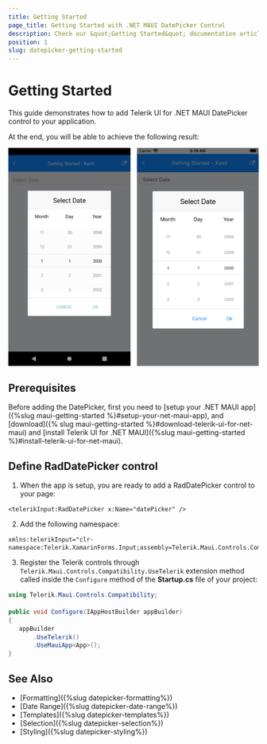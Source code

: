 ```yaml
---
title: Getting Started
page_title: Getting Started with .NET MAUI DatePicker Control
description: Check our &quot;Getting Started&quot; documentation article for Telerik DatePicker for .NET MAUI.
position: 1
slug: datepicker-getting-started
---
```


# Getting Started

This guide demonstrates how to add Telerik UI for .NET MAUI DatePicker control to your application.

At the end, you will be able to achieve the following result:

![RadDatePicker](images/datepicker_getting_started.png)

## Prerequisites

Before adding the DatePicker, first you need to [setup your .NET MAUI app]({%slug maui-getting-started %}#setup-your-net-maui-app), and [download]({% slug maui-getting-started %}#download-telerik-ui-for-net-maui) and [install Telerik UI for .NET MAUI]({%slug maui-getting-started %}#install-telerik-ui-for-net-maui).

## Define RadDatePicker control

1. When the app is setup, you are ready to add a RadDatePicker control to your page:

 ```XAML
<telerikInput:RadDatePicker x:Name="datePicker" />
 ```

2. Add the following namespace:

 ```XAML
 xmlns:telerikInput="clr-namespace:Telerik.XamarinForms.Input;assembly=Telerik.Maui.Controls.Compatibility"
 ```

3. Register the Telerik controls through `Telerik.Maui.Controls.Compatibility.UseTelerik` extension method called inside the `Configure` method of the **Startup.cs** file of your project:

 ```C#
using Telerik.Maui.Controls.Compatibility;

 public void Configure(IAppHostBuilder appBuilder)
 {
    appBuilder        
        .UseTelerik()
        .UseMauiApp<App>();    
 }              
 ```
 
## See Also

- [Formatting]({%slug datepicker-formatting%})
- [Date Range]({%slug datepicker-date-range%})
- [Templates]({%slug datepicker-templates%})
- [Selection]({%slug datepicker-selection%})
- [Styling]({%slug datepicker-styling%})
